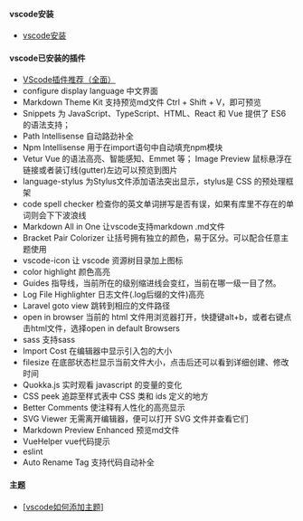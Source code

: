 #### vscode安装

- [vscode安装](https://code.visualstudio.com/)



#### vscode已安装的插件

- [VScode插件推荐（全面）](https://www.jianshu.com/p/3eebde5748a6)
- configure display language 中文界面
- Markdown Theme Kit 支持预览md文件 Ctrl + Shift + V，即可预览
- Snippets 为 JavaScript、TypeScript、HTML、React 和 Vue 提供了 ES6 的语法支持；
- Path Intellisense 自动路劲补全
- Npm Intellisense 用于在import语句中自动填充npm模块
- Vetur Vue 的语法高亮、智能感知、Emmet 等；
  Image Preview  鼠标悬浮在链接或者装订线(gutter)左边可以预览到图片
- language-stylus 为Stylus文件添加语法突出显示，stylus是 CSS 的预处理框架
- code spell checker 检查你的英文单词拼写是否有误，如果有库里不存在的单词则会下下波浪线
- Markdown All in One 让vscode支持markdown .md文件
- Bracket Pair Colorizer 让括号拥有独立的颜色，易于区分。可以配合任意主题使用
- vscode-icon 让 vscode 资源树目录加上图标
- color highlight 颜色高亮 
- Guides 指导线，当前所在的级别缩进线会变红，当前在哪一级一目了然。
- Log File Highlighter 日志文件(.log后缀的文件)高亮
- Laravel goto view  跳转到相应的文件路径
- open in browser 当前的 html 文件用浏览器打开，快捷键alt+b，或者右键点击html文件，选择open in default Browsers
- sass 支持sass
- Import Cost 在编辑器中显示引入包的大小   
- filesize 在底部状态栏显示当前文件大小，点击后还可以看到详细创建、修改时间
- Quokka.js 实时观看 javascript 的变量的变化
- CSS peek 追踪至样式表中 CSS 类和 ids 定义的地方
- Better Comments 使注释有人性化的高亮显示
- SVG Viewer 无需离开编辑器，便可以打开 SVG 文件并查看它们
- Markdown Preview Enhanced 预览md文件
- VueHelper vue代码提示
- eslint
- Auto Rename Tag 支持代码自动补全



#### 主题



- [[vscode如何添加主题]](https://www.cnblogs.com/wangxiong-1004/p/9133001.html)
